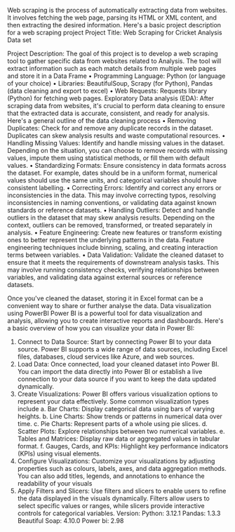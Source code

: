 Web scraping is the process of automatically extracting data from websites. It involves fetching the web page, parsing its HTML or XML content, and then extracting the desired information. Here's a basic project description for a web scraping project
Project Title: Web Scraping for Cricket Analysis Data set
 
Project Description:
The goal of this project is to develop a web scraping tool to gather specific data from websites related to Analysis. The tool will extract information such as each match details from multiple web pages and store it in a Data Frame
•	Programming Language: Python (or language of your choice)
•	Libraries: BeautifulSoup, Scrapy (for Python), Pandas (data cleaning and export to excel)
•	Web Requests: Requests library (Python) for fetching web pages.
Exploratory Data analysis (EDA):
After scraping data from websites, it's crucial to perform data cleaning to ensure that the extracted data is accurate, consistent, and ready for analysis. Here's a general outline of the data cleaning process
•	Removing Duplicates: Check for and remove any duplicate records in the dataset. Duplicates can skew analysis results and waste computational resources.
•	Handling Missing Values: Identify and handle missing values in the dataset. Depending on the situation, you can choose to remove records with missing values, impute them using statistical methods, or fill them with default values.
•	Standardizing Formats: Ensure consistency in data formats across the dataset. For example, dates should be in a uniform format, numerical values should use the same units, and categorical variables should have consistent labelling.
•	Correcting Errors: Identify and correct any errors or inconsistencies in the data. This may involve correcting typos, resolving inconsistencies in naming conventions, or validating data against known standards or reference datasets.
•	Handling Outliers: Detect and handle outliers in the dataset that may skew analysis results. Depending on the context, outliers can be removed, transformed, or treated separately in analysis.
•	Feature Engineering: Create new features or transform existing ones to better represent the underlying patterns in the data. Feature engineering techniques include binning, scaling, and creating interaction terms between variables.
•	Data Validation: Validate the cleaned dataset to ensure that it meets the requirements of downstream analysis tasks. This may involve running consistency checks, verifying relationships between variables, and validating data against external sources or reference datasets.


Once you've cleaned the dataset, storing it in Excel format can be a convenient way to share or further analyse the data.
Data visualization using PowerBI
Power BI is a powerful tool for data visualization and analysis, allowing you to create interactive reports and dashboards. Here's a basic overview of how you can visualize your data in Power BI:
1.	Connect to Data Source: Start by connecting Power BI to your data source. Power BI supports a wide range of data sources, including Excel files, databases, cloud services like Azure, and web sources.
2.	Load Data: Once connected, load your cleaned dataset into Power BI. You can import the data directly into Power BI or establish a live connection to your data source if you want to keep the data updated dynamically.
3.	Create Visualizations: Power BI offers various visualization options to represent your data effectively. Some common visualization types include
a.	Bar Charts: Display categorical data using bars of varying heights.
b.	Line Charts: Show trends or patterns in numerical data over time.
c.	Pie Charts: Represent parts of a whole using pie slices.
d.	Scatter Plots: Explore relationships between two numerical variables.
e.	Tables and Matrices: Display raw data or aggregated values in tabular format.
f.	Gauges, Cards, and KPIs: Highlight key performance indicators (KPIs) using visual elements.
4.	Configure Visualizations: Customize your visualizations by adjusting properties such as colours, labels, axes, and data aggregation methods. You can also add titles, legends, and annotations to enhance the readability of your visuals
5.	Apply Filters and Slicers: Use filters and slicers to enable users to refine the data displayed in the visuals dynamically. Filters allow users to select specific values or ranges, while slicers provide interactive controls for categorical variables.
Version:
Python: 3.12.1
Pandas: 1.3.3
Beautiful Soap: 4.10.0
Power bi: 2.98

